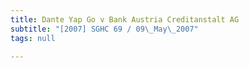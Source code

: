 ```yaml
---
title: Dante Yap Go v Bank Austria Creditanstalt AG
subtitle: "[2007] SGHC 69 / 09\_May\_2007"
tags: null

---
```


